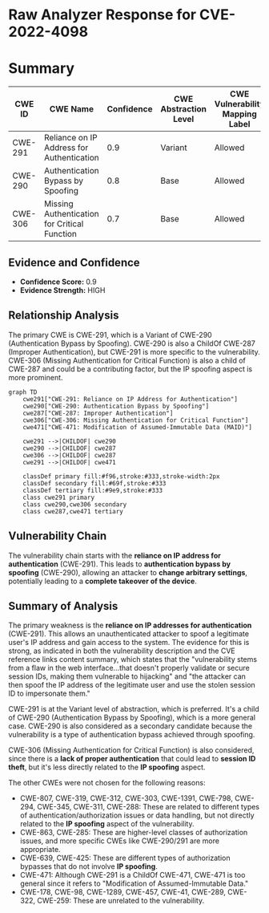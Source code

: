 # Raw Analyzer Response for CVE-2022-4098

# Summary
| CWE ID | CWE Name | Confidence | CWE Abstraction Level | CWE Vulnerability Mapping Label | CWE-Vulnerability Mapping Notes |
|---|---|---|---|---|---|
| CWE-291 | Reliance on IP Address for Authentication | 0.9 | Variant | Allowed | Primary CWE |
| CWE-290 | Authentication Bypass by Spoofing | 0.8 | Base | Allowed | Secondary Candidate |
| CWE-306 | Missing Authentication for Critical Function | 0.7 | Base | Allowed | Secondary Candidate |

## Evidence and Confidence

*   **Confidence Score:** 0.9
*   **Evidence Strength:** HIGH

## Relationship Analysis
The primary CWE is CWE-291, which is a Variant of CWE-290 (Authentication Bypass by Spoofing). CWE-290 is also a ChildOf CWE-287 (Improper Authentication), but CWE-291 is more specific to the vulnerability. CWE-306 (Missing Authentication for Critical Function) is also a child of CWE-287 and could be a contributing factor, but the IP spoofing aspect is more prominent.

```mermaid
graph TD
    cwe291["CWE-291: Reliance on IP Address for Authentication"]
    cwe290["CWE-290: Authentication Bypass by Spoofing"]
    cwe287["CWE-287: Improper Authentication"]
    cwe306["CWE-306: Missing Authentication for Critical Function"]
    cwe471["CWE-471: Modification of Assumed-Immutable Data (MAID)"]

    cwe291 -->|CHILDOF| cwe290
    cwe290 -->|CHILDOF| cwe287
    cwe306 -->|CHILDOF| cwe287
    cwe291 -->|CHILDOF| cwe471

    classDef primary fill:#f96,stroke:#333,stroke-width:2px
    classDef secondary fill:#69f,stroke:#333
    classDef tertiary fill:#9e9,stroke:#333
    class cwe291 primary
    class cwe290,cwe306 secondary
    class cwe287,cwe471 tertiary
```

## Vulnerability Chain
The vulnerability chain starts with the **reliance on IP address for authentication** (CWE-291). This leads to **authentication bypass by spoofing** (CWE-290), allowing an attacker to **change arbitrary settings**, potentially leading to a **complete takeover of the device**.

## Summary of Analysis
The primary weakness is the **reliance on IP addresses for authentication** (CWE-291). This allows an unauthenticated attacker to spoof a legitimate user's IP address and gain access to the system. The evidence for this is strong, as indicated in both the vulnerability description and the CVE reference links content summary, which states that the "vulnerability stems from a flaw in the web interface...that doesn't properly validate or secure session IDs, making them vulnerable to hijacking" and "the attacker can then spoof the IP address of the legitimate user and use the stolen session ID to impersonate them."

CWE-291 is at the Variant level of abstraction, which is preferred. It's a child of CWE-290 (Authentication Bypass by Spoofing), which is a more general case. CWE-290 is also considered as a secondary candidate because the vulnerability is a type of authentication bypass achieved through spoofing.

CWE-306 (Missing Authentication for Critical Function) is also considered, since there is a **lack of proper authentication** that could lead to **session ID theft**, but it's less directly related to the **IP spoofing** aspect.

The other CWEs were not chosen for the following reasons:

*   CWE-807, CWE-319, CWE-312, CWE-303, CWE-1391, CWE-798, CWE-294, CWE-345, CWE-311, CWE-288: These are related to different types of authentication/authorization issues or data handling, but not directly related to the **IP spoofing** aspect of the vulnerability.
*   CWE-863, CWE-285: These are higher-level classes of authorization issues, and more specific CWEs like CWE-290/291 are more appropriate.
*   CWE-639, CWE-425: These are different types of authorization bypasses that do not involve **IP spoofing**.
*   CWE-471: Although CWE-291 is a ChildOf CWE-471, CWE-471 is too general since it refers to "Modification of Assumed-Immutable Data."
*   CWE-178, CWE-98, CWE-1289, CWE-457, CWE-41, CWE-289, CWE-322, CWE-259: These are unrelated to the vulnerability.